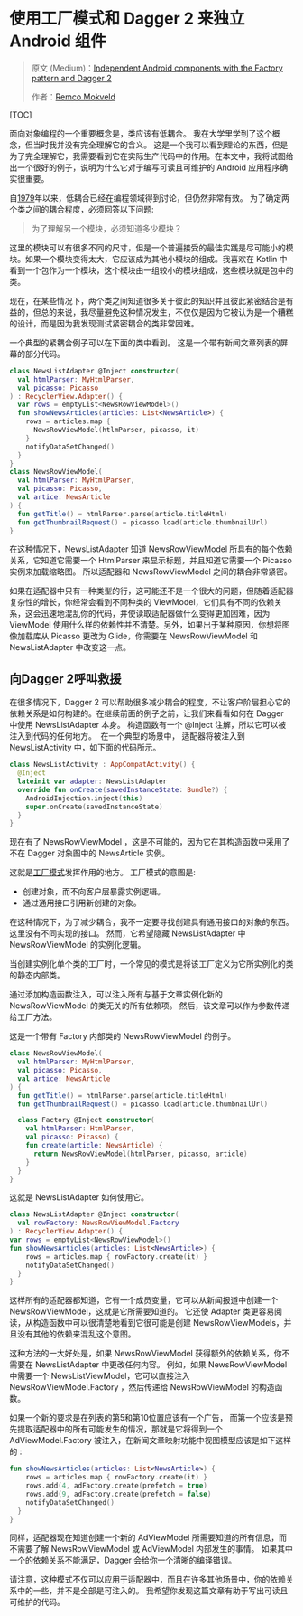 # 使用工厂模式和 Dagger 2 来独立 Android 组件

> 原文 (Medium)：[Independent Android components with the Factory pattern and Dagger 2](https://medium.com/@remcomokveld/independent-android-components-with-the-factory-pattern-and-dagger-2-f1e631fdc869)
>
> 作者：[Remco Mokveld](https://medium.com/@remcomokveld?source=post_header_lockup)

[TOC]

面向对象编程的一个重要概念是，类应该有低耦合。 我在大学里学到了这个概念，但当时我并没有完全理解它的含义。 这是一个我可以看到理论的东西，但是为了完全理解它，我需要看到它在实际生产代码中的作用。在本文中，我将试图给出一个很好的例子，说明为什么它对于编写可读且可维护的 Android 应用程序确实很重要。 

自[1979](https://www.win.tue.nl/~wstomv/quotes/structured-design.html#6)年以来，低耦合已经在编程领域得到讨论，但仍然非常有效。 为了确定两个类之间的耦合程度，必须回答以下问题: 

> 为了理解另一个模块，必须知道多少模块？ 

这里的模块可以有很多不同的尺寸，但是一个普遍接受的最佳实践是尽可能小的模块。如果一个模块变得太大，它应该成为其他小模块的组成。我喜欢在 Kotlin 中看到一个包作为一个模块，这个模块由一组较小的模块组成，这些模块就是包中的类。 

现在，在某些情况下，两个类之间知道很多关于彼此的知识并且彼此紧密结合是有益的，但总的来说，我尽量避免这种情况发生，不仅仅是因为它被认为是一个糟糕的设计，而是因为我发现测试紧密耦合的类非常困难。 

一个典型的紧耦合例子可以在下面的类中看到。 这是一个带有新闻文章列表的屏幕的部分代码。 

```kotlin
class NewsListAdapter @Inject constructor(
  val htmlParser: MyHtmlParser,
  val picasso: Picasso
) : RecyclerView.Adapter() {
  var rows = emptyList<NewsRowViewModel>()
  fun showNewsArticles(articles: List<NewsArticle>) {
    rows = articles.map { 
      NewsRowViewModel(htlmParser, picasso, it)
    }
    notifyDataSetChanged()
  }
}
class NewsRowViewModel(
  val htmlParser: MyHtmlParser,
  val picasso: Picasso,
  val artice: NewsArticle
) {
  fun getTitle() = htmlParser.parse(article.titleHtml)
  fun getThumbnailRequest() = picasso.load(article.thumbnailUrl)
}
```

在这种情况下，NewsListAdapter 知道 NewsRowViewModel 所具有的每个依赖关系，它知道它需要一个 HtmlParser 来显示标题，并且知道它需要一个 Picasso 实例来加载缩略图。 所以适配器和 NewsRowViewModel 之间的耦合非常紧密。

如果在适配器中只有一种类型的行，这可能还不是一个很大的问题，但随着适配器复杂性的增长，你经常会看到不同种类的 ViewModel，它们具有不同的依赖关系，这会迅速地混乱你的代码，并使读取适配器做什么变得更加困难，因为 ViewModel 使用什么样的依赖性并不清楚。另外，如果出于某种原因，你想将图像加载库从 Picasso 更改为 Glide，你需要在 NewsRowViewModel 和 NewsListAdapter 中改变这一点。 

## 向Dagger 2呼叫救援

在很多情况下，Dagger 2 可以帮助很多减少耦合的程度，不让客户阶层担心它的依赖关系是如何构建的。在继续前面的例子之前，让我们来看看如何在 Dagger 中使用 NewsListAdapter 本身。 构造函数有一个 @Inject 注解，所以它可以被注入到代码的任何地方。  在一个典型的场景中， 适配器将被注入到 NewsListActivity 中，如下面的代码所示。

```kotlin
class NewsListActivity : AppCompatActivity() {
  @Inject
  lateinit var adapter: NewsListAdapter
  override fun onCreate(savedInstanceState: Bundle?) {
    AndroidInjection.inject(this)
    super.onCreate(savedInstanceState)
  }
}

```

现在有了 NewsRowViewModel ，这是不可能的，因为它在其构造函数中采用了不在 Dagger 对象图中的 NewsArticle 实例。 

这就是[工厂模式](http://www.oodesign.com/factory-pattern.html)发挥作用的地方。 工厂模式的意图是: 

- 创建对象，而不向客户层暴露实例逻辑。 
- 通过通用接口引用新创建的对象。 

在这种情况下，为了减少耦合，我不一定要寻找创建具有通用接口的对象的东西。 这里没有不同实现的接口。 然而，它希望隐藏 NewsListAdapter 中 NewsRowViewModel 的实例化逻辑。 

当创建实例化单个类的工厂时，一个常见的模式是将该工厂定义为它所实例化的类的静态内部类。 

通过添加构造函数注入，可以注入所有与基于文章实例化新的 NewsRowViewModel 的类无关的所有依赖项。 然后，该文章可以作为参数传递给工厂方法。 

这是一个带有 Factory 内部类的 NewsRowViewModel 的例子。

```kotlin
class NewsRowViewModel(
  val htmlParser: MyHtmlParser,
  val picasso: Picasso,
  val artice: NewsArticle
) {
  fun getTitle() = htmlParser.parse(article.titleHtml)
  fun getThumbnailRequest() = picasso.load(article.thumbnailUrl)

  class Factory @Inject constructor(
    val htmlParser: HtmlParser, 
    val picasso: Picasso) {
    fun create(article: NewsArticle) {
      return NewsRowViewModel(htmlParser, picasso, article)
    }
  }
}
```

这就是 NewsListAdapter 如何使用它。

```kotlin
class NewsListAdapter @Inject constructor(
  val rowFactory: NewsRowViewModel.Factory
) : RecyclerView.Adapter() {
var rows = emptyList<NewsRowViewModel>()
fun showNewsArticles(articles: List<NewsArticle>) {
    rows = articles.map { rowFactory.create(it) }
    notifyDataSetChanged()
  }
}
```

这样所有的适配器都知道，它有一个成员变量，它可以从新闻报道中创建一个 NewsRowViewModel，这就是它所需要知道的。 它还使 Adapter 类更容易阅读，从构造函数中可以很清楚地看到它很可能是创建 NewsRowViewModels，并且没有其他的依赖来混乱这个意图。 

这种方法的一大好处是，如果 NewsRowViewModel 获得额外的依赖关系，你不需要在 NewsListAdapter 中更改任何内容。 例如，如果 NewsRowViewModel 中需要一个  NewsListViewModel，它可以直接注入  NewsRowViewModel.Factory ，然后传递给 NewsRowViewModel 的构造函数。 

如果一个新的要求是在列表的第5和第10位置应该有一个广告， 而第一个应该是预先提取适配器中的所有可能发生的情况，那就是它将得到一个 AdViewModel.Factory 被注入，在新闻文章映射功能中视图模型应该是如下这样的 : 

```kotlin
fun showNewsArticles(articles: List<NewsArticle>) {
    rows = articles.map { rowFactory.create(it) }
    rows.add(4, adFactory.create(prefetch = true)
    rows.add(9, adFactory.create(prefetch = false)
    notifyDataSetChanged()
  }
}
```

同样，适配器现在知道创建一个新的 AdViewModel 所需要知道的所有信息，而不需要了解 NewsRowViewModel 或 AdViewModel 内部发生的事情。 如果其中一个的依赖关系不能满足，Dagger 会给你一个清晰的编译错误。

请注意，这种模式不仅可以应用于适配器中，而且在许多其他场景中，你的依赖关系中的一些，并不是全部是可注入的。 我希望你发现这篇文章有助于写出可读且可维护的代码。 

